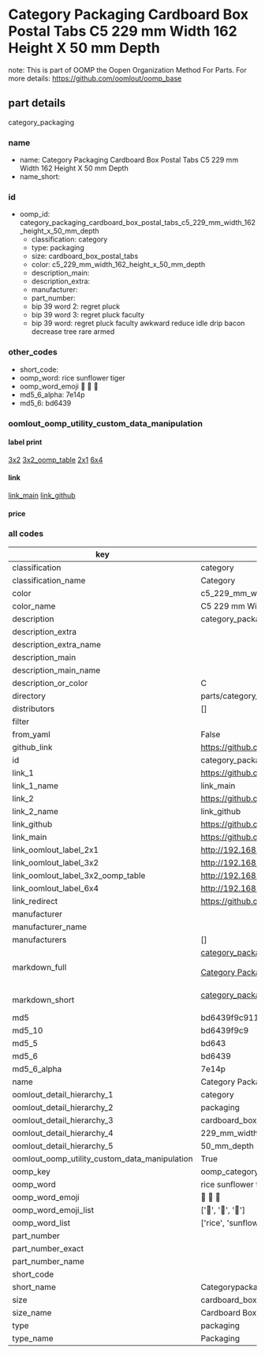 # Category Packaging Cardboard Box Postal Tabs C5 229 mm Width 162 Height X 50 mm Depth  

note: This is part of OOMP the Oopen Organization Method For Parts. For more details: https://github.com/oomlout/oomp_base

##  part details
  



category_packaging



### name
* name: Category Packaging Cardboard Box Postal Tabs C5 229 mm Width 162 Height X 50 mm Depth
* name_short: 
### id
* oomp_id: category_packaging_cardboard_box_postal_tabs_c5_229_mm_width_162_height_x_50_mm_depth
  * classification: category
  * type: packaging
  * size: cardboard_box_postal_tabs
  * color: c5_229_mm_width_162_height_x_50_mm_depth
  * description_main: 
  * description_extra: 
  * manufacturer: 
  * part_number: 
  * bip 39 word 2: regret pluck
  * bip 39 word 3: regret pluck faculty
  * bip 39 word: regret pluck faculty awkward reduce idle drip bacon decrease tree rare armed

### other_codes
* short_code: 
* oomp_word: rice sunflower tiger
* oomp_word_emoji :rice: :sunflower: :tiger:
* md5_6_alpha: 7e14p
* md5_6: bd6439






### oomlout_oomp_utility_custom_data_manipulation
#### label print
[3x2](http://192.168.1.245:1112/?label=oomp%207e14p)
[3x2_oomp_table](http://192.168.1.108:1112/?label=oomp%207e14p)
[2x1](http://192.168.1.242:1112/?label=oomp%207e14p)
[6x4](http://192.168.1.55:1112/?label=oomp%207e14p)    

#### link

[link_main](https://github.com/oomlout/oomlout_oomp_version_1_messy/tree/main/parts/category_packaging_cardboard_box_postal_tabs_c5_229_mm_width_162_height_x_50_mm_depth) [link_github](https://github.com/oomlout/oomlout_oomp_version_1_messy/tree/main/parts/category_packaging_cardboard_box_postal_tabs_c5_229_mm_width_162_height_x_50_mm_depth)                             

#### price







### all codes 
| key | value |  
| --- | --- |  
| classification | category |  
| classification_name | Category |  
| color | c5_229_mm_width_162_height_x_50_mm_depth |  
| color_name | C5 229 mm Width 162 Height X 50 mm Depth |  
| description | category_packaging |  
| description_extra |  |  
| description_extra_name |  |  
| description_main |  |  
| description_main_name |  |  
| description_or_color | C  |  
| directory | parts/category_packaging_cardboard_box_postal_tabs_c5_229_mm_width_162_height_x_50_mm_depth |  
| distributors | [] |  
| filter |  |  
| from_yaml | False |  
| github_link | https://github.com/oomlout/oomlout_oomp_part_src/tree/main/parts/category_packaging_cardboard_box_postal_tabs_c5_229_mm_width_162_height_x_50_mm_depth |  
| id | category_packaging_cardboard_box_postal_tabs_c5_229_mm_width_162_height_x_50_mm_depth |  
| link_1 | https://github.com/oomlout/oomlout_oomp_version_1_messy/tree/main/parts/category_packaging_cardboard_box_postal_tabs_c5_229_mm_width_162_height_x_50_mm_depth |  
| link_1_name | link_main |  
| link_2 | https://github.com/oomlout/oomlout_oomp_version_1_messy/tree/main/parts/category_packaging_cardboard_box_postal_tabs_c5_229_mm_width_162_height_x_50_mm_depth |  
| link_2_name | link_github |  
| link_github | https://github.com/oomlout/oomlout_oomp_version_1_messy/tree/main/parts/category_packaging_cardboard_box_postal_tabs_c5_229_mm_width_162_height_x_50_mm_depth |  
| link_main | https://github.com/oomlout/oomlout_oomp_version_1_messy/tree/main/parts/category_packaging_cardboard_box_postal_tabs_c5_229_mm_width_162_height_x_50_mm_depth |  
| link_oomlout_label_2x1 | http://192.168.1.242:1112/?label=oomp%207e14p |  
| link_oomlout_label_3x2 | http://192.168.1.245:1112/?label=oomp%207e14p |  
| link_oomlout_label_3x2_oomp_table | http://192.168.1.108:1112/?label=oomp%207e14p |  
| link_oomlout_label_6x4 | http://192.168.1.55:1112/?label=oomp%207e14p |  
| link_redirect | https://github.com/oomlout/oomlout_oomp_version_1_messy/tree/main/parts/category_packaging_cardboard_box_postal_tabs_c5_229_mm_width_162_height_x_50_mm_depth |  
| manufacturer |  |  
| manufacturer_name |  |  
| manufacturers | [] |  
| markdown_full | [category_packaging_cardboard_box_postal_tabs_c5_229_mm_width_162_height_x_50_mm_depth](none)<br>[](none)<br>[Category Packaging Cardboard Box Postal Tabs C5 229 Mm Width 162 Height X 50 Mm Depth](none)<br><br> |  
| markdown_short | [category_packaging_cardboard_box_postal_tabs_c5_229_mm_width_162_height_x_50_mm_depth](none)<br><br> |  
| md5 | bd6439f9c9114865c2da010ca369ada5 |  
| md5_10 | bd6439f9c9 |  
| md5_5 | bd643 |  
| md5_6 | bd6439 |  
| md5_6_alpha | 7e14p |  
| name | Category Packaging Cardboard Box Postal Tabs C5 229 mm Width 162 Height X 50 mm Depth |  
| oomlout_detail_hierarchy_1 | category |  
| oomlout_detail_hierarchy_2 | packaging |  
| oomlout_detail_hierarchy_3 | cardboard_box_postal_tabs |  
| oomlout_detail_hierarchy_4 | 229_mm_width |  
| oomlout_detail_hierarchy_5 | 50_mm_depth |  
| oomlout_oomp_utility_custom_data_manipulation | True |  
| oomp_key | oomp_category_packaging_cardboard_box_postal_tabs_c5_229_mm_width_162_height_x_50_mm_depth |  
| oomp_word | rice sunflower tiger |  
| oomp_word_emoji | :rice: :sunflower: :tiger: |  
| oomp_word_emoji_list | [':rice:', ':sunflower:', ':tiger:'] |  
| oomp_word_list | ['rice', 'sunflower', 'tiger'] |  
| part_number |  |  
| part_number_exact |  |  
| part_number_name |  |  
| short_code |  |  
| short_name | Categorypackaging |  
| size | cardboard_box_postal_tabs |  
| size_name | Cardboard Box Postal Tabs |  
| type | packaging |  
| type_name | Packaging |  
